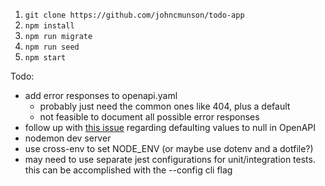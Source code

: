 1. `git clone https://github.com/johncmunson/todo-app`
2. `npm install`
3. `npm run migrate`
4. `npm run seed`
5. `npm start`


Todo:
- add error responses to openapi.yaml
  - probably just need the common ones like 404, plus a default
  - not feasible to document all possible error responses
- follow up with [this issue](https://github.com/OAI/OpenAPI-Specification/issues/2057) regarding defaulting values to null in OpenAPI
- nodemon dev server
- use cross-env to set NODE_ENV (or maybe use dotenv and a dotfile?)
- may need to use separate jest configurations for unit/integration tests. this can be accomplished with the --config cli flag
